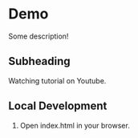 # Demo

Some description!

## Subheading

Watching tutorial on Youtube.

## Local Development

1. Open index.html in your browser.